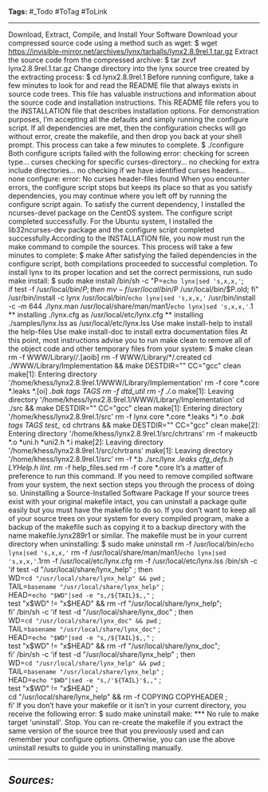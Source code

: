 **Tags:** #_Todo
#ToTag #ToLink 
- - -

Download, Extract, Compile, and Install Your Software
Download your compressed source code using a method such as wget:
$ wget https://invisible-mirror.net/archives/lynx/tarballs/lynx2.8.9rel.1.tar.gz
Extract the source code from the compressed archive:
$ tar zxvf lynx2.8.9rel.1.tar.gz
Change directory into the lynx source tree created by the extracting process:
$ cd lynx2.8.9rel.1
Before running configure, take a few minutes to look for and read the README file that always exists in source
code trees. This file has valuable instructions and information about the source code and installation instructions.
This README file refers you to the INSTALLATION file that describes installation options. For demonstration
purposes, I’m accepting all the defaults and simply running the configure script. If all dependencies are met, then
the configuration checks will go without error, create the makefile, and then drop you back at your shell prompt.
This process can take a few minutes to complete.
$ ./configure
Both configure scripts failed with the following error:
checking for screen type... curses
checking for specific curses-directory... no
checking for extra include directories... no
checking if we have identified curses headers... none
configure: error: No curses header-files found
When you encounter errors, the configure script stops but keeps its place so that as you satisfy dependencies, you
may continue where you left off by running the configure script again. To satisfy the current dependency, I
installed the ncurses-devel package on the CentOS system. The configure script completed successfully. For the
Ubuntu system, I installed the lib32ncurses-dev package and the configure script completed successfully.According to the INSTALLATION file, you now must run the make command to compile the sources. This
process will take a few minutes to complete:
$ make
After satisfying the failed dependencies in the configure script, both compilations proceeded to successful
completion. To install lynx to its proper location and set the correct permissions, run sudo make install:
$ sudo make install
/bin/sh -c "P=`echo lynx|sed 's,x,x,'`; \
if test -f /usr/local/bin/$P ; then \
mv -f /usr/local/bin/$P /usr/local/bin/$P.old; fi"
/usr/bin/install -c lynx /usr/local/bin/`echo lynx|sed 's,x,x,'`
/usr/bin/install -c -m 644 ./lynx.man /usr/local/share/man/man1/`echo lynx|sed
's,x,x,'`.1
** installing ./lynx.cfg as /usr/local/etc/lynx.cfg
** installing ./samples/lynx.lss as /usr/local/etc/lynx.lss
Use make install-help to install the help-files
Use make install-doc to install extra documentation files
At this point, most instructions advise you to run make clean to remove all of the object code and other
temporary files from your system:
$ make clean
rm -f WWW/Library/*/*.[aoib]
rm -f WWW/Library/*/.created
cd ./WWW/Library/Implementation && make DESTDIR="" CC="gcc" clean
make[1]: Entering directory '/home/khess/lynx2.8.9rel.1/WWW/Library/Implementation'
rm -f core *.core *.leaks *.[oi] *.bak tags TAGS
rm -f dtd_util
rm -f ./*.o
make[1]: Leaving directory '/home/khess/lynx2.8.9rel.1/WWW/Library/Implementation'
cd ./src && make DESTDIR="" CC="gcc" clean
make[1]: Entering directory '/home/khess/lynx2.8.9rel.1/src'
rm -f lynx core *.core *.leaks *.i *.o *.bak tags TAGS test_*
cd chrtrans && make DESTDIR="" CC="gcc" clean
make[2]: Entering directory '/home/khess/lynx2.8.9rel.1/src/chrtrans'
rm -f makeuctb *.o *uni.h *uni2.h *.i
make[2]: Leaving directory '/home/khess/lynx2.8.9rel.1/src/chrtrans'
make[1]: Leaving directory '/home/khess/lynx2.8.9rel.1/src'
rm -f *.b ./src/lynx *.leaks cfg_defs.h LYHelp.h lint.*
rm -f help_files.sed
rm -f core *.core
It’s a matter of preference to run this command. If you need to remove compiled software from your system, the
next section steps you through the process of doing so.
Uninstalling a Source-Installed Software Package
If your source trees exist with your original makefile intact, you can uninstall a package quite easily but you must
have the makefile to do so. If you don’t want to keep all of your source trees on your system for every compiled
program, make a backup of the makefile such as copying it to a backup directory with the name
makefile.lynx289r1 or similar. The makefile must be in your current directory when uninstalling:
$ sudo make uninstall
rm -f /usr/local/bin/`echo lynx|sed 's,x,x,'`
rm -f /usr/local/share/man/man1/`echo lynx|sed 's,x,x,'`.1rm -f /usr/local/etc/lynx.cfg
rm -f /usr/local/etc/lynx.lss
/bin/sh -c 'if test -d "/usr/local/share/lynx_help" ; then \
WD=`cd "/usr/local/share/lynx_help" && pwd` ; \
TAIL=`basename "/usr/local/share/lynx_help"` ; \
HEAD=`echo "$WD"|sed -e "s,/${TAIL}$,,"` ; \
test "x$WD" != "x$HEAD" && rm -rf "/usr/local/share/lynx_help"; \
fi'
/bin/sh -c 'if test -d "/usr/local/share/lynx_doc" ; then \
WD=`cd "/usr/local/share/lynx_doc" && pwd` ; \
TAIL=`basename "/usr/local/share/lynx_doc"` ; \
HEAD=`echo "$WD"|sed -e "s,/${TAIL}$,,"` ; \
test "x$WD" != "x$HEAD" && rm -rf "/usr/local/share/lynx_doc"; \
fi'
/bin/sh -c 'if test -d "/usr/local/share/lynx_help" ; then \
WD=`cd "/usr/local/share/lynx_help" && pwd` ; \
TAIL=`basename "/usr/local/share/lynx_help"` ; \
HEAD=`echo "$WD"|sed -e "s,/'${TAIL}'$,,"` ; \
test "x$WD" != "x$HEAD" ; \
cd "/usr/local/share/lynx_help" && rm -f COPYING COPYHEADER ; \
fi'
If you don’t have your makefile or it isn’t in your current directory, you receive the following error:
$ sudo make uninstall
make: *** No rule to make target 'uninstall'.
Stop.
You can re-create the makefile if you extract the same version of the source tree that you previously used and can
remember your configure options. Otherwise, you can use the above uninstall results to guide you in uninstalling
manually.
- - - 
## ***Sources:***